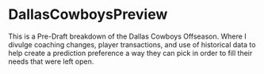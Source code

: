 # DallasCowboysPreview
This is a Pre-Draft breakdown of the Dallas Cowboys Offseason. Where I divulge coaching changes, player transactions, and use of historical data to help create a prediction preference a way they can pick in order to fill their needs that were left open. 
